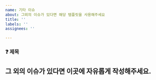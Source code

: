 ```yaml
---
name: 기타 이슈
about: 그외의 이슈가 있다면 해당 템플릿을 사용해주세요
title: ''
labels: ''
assignees: ''

---
```


### ❓ 제목

## 그 외의 이슈가 있다면 이곳에 자유롭게 작성해주세요.
